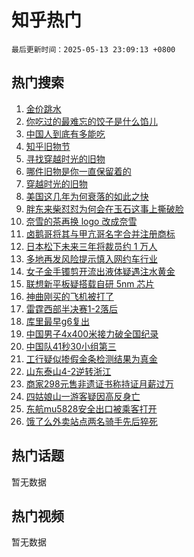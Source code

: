 # 知乎热门

`最后更新时间：2025-05-13 23:09:13 +0800`

## 热门搜索

1. [金价跳水](https://www.zhihu.com/search?q=%E9%87%91%E4%BB%B7%E8%B7%B3%E6%B0%B4)
1. [你吃过的最难忘的饺子是什么馅儿](https://www.zhihu.com/search?q=%E4%BD%A0%E5%90%83%E8%BF%87%E7%9A%84%E6%9C%80%E9%9A%BE%E5%BF%98%E7%9A%84%E9%A5%BA%E5%AD%90%E6%98%AF%E4%BB%80%E4%B9%88%E9%A6%85%E5%84%BF)
1. [中国人到底有多能吃](https://www.zhihu.com/search?q=%E4%B8%AD%E5%9B%BD%E4%BA%BA%E5%88%B0%E5%BA%95%E6%9C%89%E5%A4%9A%E8%83%BD%E5%90%83)
1. [知乎旧物节](https://www.zhihu.com/search?q=%E7%9F%A5%E4%B9%8E%E6%97%A7%E7%89%A9%E8%8A%82)
1. [寻找穿越时光的旧物](https://www.zhihu.com/search?q=%E5%AF%BB%E6%89%BE%E7%A9%BF%E8%B6%8A%E6%97%B6%E5%85%89%E7%9A%84%E6%97%A7%E7%89%A9)
1. [哪件旧物是你一直保留着的](https://www.zhihu.com/search?q=%E5%93%AA%E4%BB%B6%E6%97%A7%E7%89%A9%E6%98%AF%E4%BD%A0%E4%B8%80%E7%9B%B4%E4%BF%9D%E7%95%99%E7%9D%80%E7%9A%84)
1. [穿越时光的旧物](https://www.zhihu.com/search?q=%E7%A9%BF%E8%B6%8A%E6%97%B6%E5%85%89%E7%9A%84%E6%97%A7%E7%89%A9)
1. [美国这几年为何衰落的如此之快](https://www.zhihu.com/search?q=%E7%BE%8E%E5%9B%BD%E8%BF%99%E5%87%A0%E5%B9%B4%E4%B8%BA%E4%BD%95%E8%A1%B0%E8%90%BD%E7%9A%84%E5%A6%82%E6%AD%A4%E4%B9%8B%E5%BF%AB)
1. [胖东来柴怼怼为何会在玉石这事上撕破脸](https://www.zhihu.com/search?q=%E8%83%96%E4%B8%9C%E6%9D%A5%E6%9F%B4%E6%80%BC%E6%80%BC%E4%B8%BA%E4%BD%95%E4%BC%9A%E5%9C%A8%E7%8E%89%E7%9F%B3%E8%BF%99%E4%BA%8B%E4%B8%8A%E6%92%95%E7%A0%B4%E8%84%B8)
1. [奈雪的茶再换 logo 改成奈雪](https://www.zhihu.com/search?q=%E5%A5%88%E9%9B%AA%E7%9A%84%E8%8C%B6%E5%86%8D%E6%8D%A2%20logo%20%E6%94%B9%E6%88%90%E5%A5%88%E9%9B%AA)
1. [卤鹅哥将其与甲亢哥名字合并注册商标](https://www.zhihu.com/search?q=%E5%8D%A4%E9%B9%85%E5%93%A5%E5%B0%86%E5%85%B6%E4%B8%8E%E7%94%B2%E4%BA%A2%E5%93%A5%E5%90%8D%E5%AD%97%E5%90%88%E5%B9%B6%E6%B3%A8%E5%86%8C%E5%95%86%E6%A0%87)
1. [日本松下未来三年将裁员约 1 万人](https://www.zhihu.com/search?q=%E6%97%A5%E6%9C%AC%E6%9D%BE%E4%B8%8B%E6%9C%AA%E6%9D%A5%E4%B8%89%E5%B9%B4%E5%B0%86%E8%A3%81%E5%91%98%E7%BA%A6%201%20%E4%B8%87%E4%BA%BA)
1. [多地再发风险提示慎入网约车行业](https://www.zhihu.com/search?q=%E5%A4%9A%E5%9C%B0%E5%86%8D%E5%8F%91%E9%A3%8E%E9%99%A9%E6%8F%90%E7%A4%BA%E6%85%8E%E5%85%A5%E7%BD%91%E7%BA%A6%E8%BD%A6%E8%A1%8C%E4%B8%9A)
1. [女子金手镯剪开流出液体疑遇注水黄金](https://www.zhihu.com/search?q=%E5%A5%B3%E5%AD%90%E9%87%91%E6%89%8B%E9%95%AF%E5%89%AA%E5%BC%80%E6%B5%81%E5%87%BA%E6%B6%B2%E4%BD%93%E7%96%91%E9%81%87%E6%B3%A8%E6%B0%B4%E9%BB%84%E9%87%91)
1. [联想新平板疑搭载自研 5nm 芯片](https://www.zhihu.com/search?q=%E8%81%94%E6%83%B3%E6%96%B0%E5%B9%B3%E6%9D%BF%E7%96%91%E6%90%AD%E8%BD%BD%E8%87%AA%E7%A0%94%205nm%20%E8%8A%AF%E7%89%87)
1. [神曲刚买的飞机被打了](https://www.zhihu.com/search?q=%E7%A5%9E%E6%9B%B2%E5%88%9A%E4%B9%B0%E7%9A%84%E9%A3%9E%E6%9C%BA%E8%A2%AB%E6%89%93%E4%BA%86)
1. [雷霆西部半决赛1-2落后](https://www.zhihu.com/search?q=%E9%9B%B7%E9%9C%86%E8%A5%BF%E9%83%A8%E5%8D%8A%E5%86%B3%E8%B5%9B1-2%E8%90%BD%E5%90%8E)
1. [库里最早g6复出](https://www.zhihu.com/search?q=%E5%BA%93%E9%87%8C%E6%9C%80%E6%97%A9g6%E5%A4%8D%E5%87%BA)
1. [中国男子4x400米接力破全国纪录](https://www.zhihu.com/search?q=%E4%B8%AD%E5%9B%BD%E7%94%B7%E5%AD%904x400%E7%B1%B3%E6%8E%A5%E5%8A%9B%E7%A0%B4%E5%85%A8%E5%9B%BD%E7%BA%AA%E5%BD%95)
1. [中国队41秒30小组第三](https://www.zhihu.com/search?q=%E4%B8%AD%E5%9B%BD%E9%98%9F41%E7%A7%9230%E5%B0%8F%E7%BB%84%E7%AC%AC%E4%B8%89)
1. [工行疑似掺假金条检测结果为真金](https://www.zhihu.com/search?q=%E5%B7%A5%E8%A1%8C%E7%96%91%E4%BC%BC%E6%8E%BA%E5%81%87%E9%87%91%E6%9D%A1%E6%A3%80%E6%B5%8B%E7%BB%93%E6%9E%9C%E4%B8%BA%E7%9C%9F%E9%87%91)
1. [山东泰山4-2逆转浙江](https://www.zhihu.com/search?q=%E5%B1%B1%E4%B8%9C%E6%B3%B0%E5%B1%B14-2%E9%80%86%E8%BD%AC%E6%B5%99%E6%B1%9F)
1. [商家298元售非遗证书称持证月薪过万](https://www.zhihu.com/search?q=%E5%95%86%E5%AE%B6298%E5%85%83%E5%94%AE%E9%9D%9E%E9%81%97%E8%AF%81%E4%B9%A6%E7%A7%B0%E6%8C%81%E8%AF%81%E6%9C%88%E8%96%AA%E8%BF%87%E4%B8%87)
1. [四姑娘山一游客疑因高反身亡](https://www.zhihu.com/search?q=%E5%9B%9B%E5%A7%91%E5%A8%98%E5%B1%B1%E4%B8%80%E6%B8%B8%E5%AE%A2%E7%96%91%E5%9B%A0%E9%AB%98%E5%8F%8D%E8%BA%AB%E4%BA%A1)
1. [东航mu5828安全出口被乘客打开](https://www.zhihu.com/search?q=%E4%B8%9C%E8%88%AAmu5828%E5%AE%89%E5%85%A8%E5%87%BA%E5%8F%A3%E8%A2%AB%E4%B9%98%E5%AE%A2%E6%89%93%E5%BC%80)
1. [饿了么外卖站点两名骑手先后猝死](https://www.zhihu.com/search?q=%E9%A5%BF%E4%BA%86%E4%B9%88%E5%A4%96%E5%8D%96%E7%AB%99%E7%82%B9%E4%B8%A4%E5%90%8D%E9%AA%91%E6%89%8B%E5%85%88%E5%90%8E%E7%8C%9D%E6%AD%BB)

## 热门话题

暂无数据

## 热门视频

暂无数据